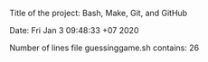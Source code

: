Title of the project: Bash, Make, Git, and GitHub

Date:
Fri Jan  3 09:48:33 +07 2020

Number of lines file guessinggame.sh contains:
26
